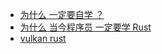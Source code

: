 * [为什么 一定要自学 ？](README)
* [为什么 当今程序员 一定要学 Rust ](rust/rust)
* [vulkan rust](vulkan-rust/vulkan-rust)
